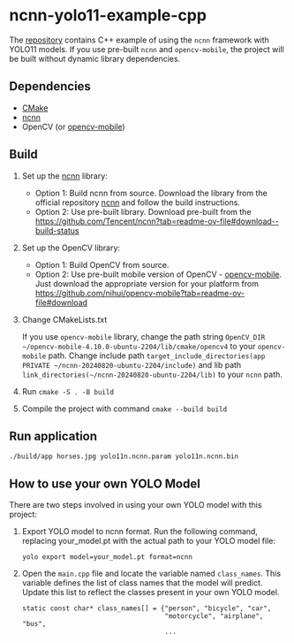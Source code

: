 # ncnn-yolo11-example-cpp
The [repository](https://github.com/HexRx/ncnn-yolo11-example-cpp) contains C++ example of using the `ncnn` framework with YOLO11 models. If you use pre-built `ncnn` and `opencv-mobile`, the project will be built without dynamic library dependencies.

## Dependencies
- [CMake](https://cmake.org)
- [ncnn](https://github.com/Tencent/ncnn)
- OpenCV (or [opencv-mobile](https://github.com/nihui/opencv-mobile))

## Build
1. Set up the [ncnn](https://github.com/Tencent/ncnn) library:
    - Option 1: Build ncnn from source. Download the library from the official repository [ncnn](https://github.com/Tencent/ncnn) and follow the build instructions.
    - Option 2: Use pre-built library. Download pre-built from the https://github.com/Tencent/ncnn?tab=readme-ov-file#download--build-status

2. Set up the OpenCV library:
    - Option 1: Build OpenCV from source.
    - Option 2: Use pre-built mobile version of OpenCV - [opencv-mobile](https://github.com/nihui/opencv-mobile). Just download the appropriate version for your platform from https://github.com/nihui/opencv-mobile?tab=readme-ov-file#download

3. Change CMakeLists.txt
    
    If you use `opencv-mobile` library, change the path string `OpenCV_DIR ~/opencv-mobile-4.10.0-ubuntu-2204/lib/cmake/opencv4` to your `opencv-mobile` path. Change include path `target_include_directories(app PRIVATE ~/ncnn-20240820-ubuntu-2204/include)` and lib path `link_directories(~/ncnn-20240820-ubuntu-2204/lib)` to your `ncnn` path.

4. Run `cmake -S . -B build`
5. Compile the project with command `cmake --build build`

## Run application
```
./build/app horses.jpg yolo11n.ncnn.param yolo11n.ncnn.bin
```

## How to use your own YOLO Model
There are two steps involved in using your own YOLO model with this project:
1. Export YOLO model to ncnn format. Run the following command, replacing your_model.pt with the actual path to your YOLO model file:
    ```
    yolo export model=your_model.pt format=ncnn
    ```

2. Open the `main.cpp` file and locate the variable named `class_names`. This variable defines the list of class names that the model will predict. Update this list to reflect the classes present in your own YOLO model.
    ```
    static const char* class_names[] = {"person", "bicycle", "car",
                                        "motorcycle", "airplane", "bus",
                                        ...
    ```